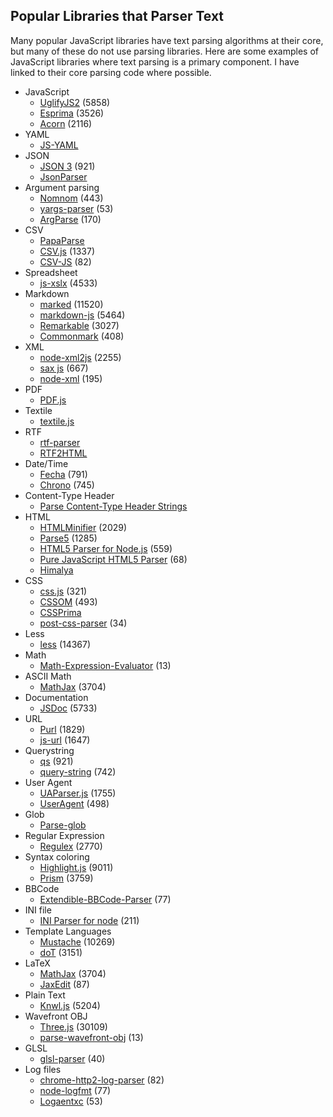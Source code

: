 ## Popular Libraries that Parser Text

Many popular JavaScript libraries have text parsing algorithms at their core, but many of these do not use parsing libraries. Here are some examples of JavaScript libraries where text parsing is a primary component. I have linked to their core parsing code where possible. 

- JavaScript 
  - [UglifyJS2](https://github.com/mishoo/UglifyJS2/blob/master/lib/parse.js) (5858)
  - [Esprima](https://github.com/jquery/esprima/blob/master/src/) (3526)
  - [Acorn](https://github.com/ternjs/acorn/blob/master/src/tokenize.js) (2116)
- YAML 
  - [JS-YAML](https://github.com/nodeca/js-yaml/blob/master/lib/js-yaml/loader.js)  
- JSON
  - [JSON 3](https://github.com/bestiejs/json3/blob/master/lib/json3.js) (921)
  - [JsonParser](https://github.com/creationix/jsonparse/blob/master/jsonparse.js)
- Argument parsing 
  - [Nomnom](https://github.com/harthur/nomnom/blob/master/nomnom.js) (443)
  - [yargs-parser](https://github.com/yargs/yargs-parser/blob/master/index.js) (53)
  - [ArgParse](https://github.com/nodeca/argparse/blob/master/lib/argument_parser.js) (170)
- CSV
  - [PapaParse](https://github.com/mholt/PapaParse/blob/master/papaparse.js) 
  - [CSV.js](https://github.com/knrz/CSV.js/blob/master/csv.js) (1337)
  - [CSV-JS](https://github.com/gkindel/CSV-JS/blob/master/csv.js) (82)
- Spreadsheet
  - [js-xslx](https://github.com/SheetJS/js-xlsx/blob/master/xlsx.js) (4533)
- Markdown
  - [marked](https://github.com/chjj/marked/blob/master/lib/marked.js) (11520)
  - [markdown-js](https://github.com/evilstreak/markdown-js/blob/master/src/parser.js) (5464)
  - [Remarkable](https://github.com/jonschlinkert/remarkable/blob/master/lib/parser_core.js) (3027)
  - [Commonmark](https://github.com/jgm/commonmark.js/blob/master/lib/blocks.js) (408)
- XML
  - [node-xml2js](https://github.com/Leonidas-from-XIV/node-xml2js/blob/master/src/parser.coffee) (2255)
  - [sax js](https://github.com/isaacs/sax-js/blob/master/lib/sax.js) (667)
  - [node-xml](https://github.com/robrighter/node-xml/blob/master/lib/node-xml.js) (195)
- PDF
  - [PDF.js](https://github.com/mozilla/pdf.js/blob/master/src/core/parser.js)
- Textile 
  - [textile.js](https://github.com/borgar/textile-js/blob/master/src/textile/flow.js)
- RTF
  - [rtf-parser](https://github.com/iarna/rtf-parser/blob/master/rtf-parser.js)
  - [RTF2HTML](https://github.com/Novlr/rtf2html/blob/master/index.js) 
- Date/Time
  - [Fecha](https://github.com/taylorhakes/fecha/blob/master/fecha.js) (791)
  - [Chrono](https://github.com/wanasit/chrono/blob/master/chrono.js) (745)
- Content-Type Header
  - [Parse Content-Type Header Strings](https://github.com/jsdom/content-type-parser/blob/master/lib/content-type-parser.js)
- HTML
  - [HTMLMinifier](https://github.com/kangax/html-minifier/blob/gh-pages/src/htmlparser.js) (2029)
  - [Parse5](https://github.com/inikulin/parse5/blob/master/lib/parser/index.js) (1285)
  - [HTML5 Parser for Node.js](https://github.com/aredridel/html5/blob/master/lib/Tokenizer.js) (559)
  - [Pure JavaScript HTML5 Parser](https://github.com/blowsie/Pure-JavaScript-HTML5-Parser/blob/master/htmlparser.js) (68)
  - [Himalya](https://github.com/andrejewski/himalaya/blob/master/src/parser.js)
- CSS
  - [css.js](https://github.com/jotform/css.js/blob/master/css.js) (321)
  - [CSSOM](https://github.com/NV/CSSOM/blob/gh-pages/lib/parse.js) (493)
  - [CSSPrima](https://github.com/ezequiel/cssprima)
  - [post-css-parser](https://github.com/TrySound/postcss-value-parser/blob/master/lib/parse.js) (34)
- Less
  - [less](https://github.com/less/less.js/blob/3.x/lib/less/parser/parser.js) (14367)  
- Math 
  - [Math-Expression-Evaluator](https://github.com/redhivesoftware/math-expression-evaluator/blob/master/src/lexer.js) (13)
- ASCII Math
  - [MathJax](https://github.com/mathjax/MathJax/blob/master/unpacked/jax/input/AsciiMath/jax.js) (3704)
- Documentation
  - [JSDoc](https://github.com/jsdoc3/jsdoc/blob/master/lib/jsdoc/src/parser.js) (5733)
- URL 
  - [Purl](https://github.com/allmarkedup/purl/blob/master/purl.js) (1829)
  - [js-url](https://github.com/websanova/js-url/blob/master/url.js) (1647)
- Querystring
  - [qs](https://github.com/ljharb/qs/blob/master/lib/parse.js) (921)
  - [query-string](https://github.com/sindresorhus/query-string/blob/master/index.js) (742)
- User Agent
  - [UAParser.js](https://github.com/faisalman/ua-parser-js/blob/master/src/ua-parser.js) (1755)
  - [UserAgent](https://github.com/3rd-Eden/useragent/blob/master/lib/regexps.js) (498)
- Glob
  - [Parse-glob](https://github.com/jonschlinkert/parse-glob/blob/master/index.js)
- Regular Expression
  - [Regulex](https://github.com/JexCheng/regulex/blob/master/src/parse.js) (2770)
- Syntax coloring
  - [Highlight.js](https://github.com/isagalaev/highlight.js/blob/master/src/highlight.js) (9011)
  - [Prism](https://github.com/PrismJS/prism/blob/master/prism.js) (3759)
- BBCode
  - [Extendible-BBCode-Parser](https://github.com/patorjk/Extendible-BBCode-Parser/blob/master/xbbcode.js) (77)
- INI file
  - [INI Parser for node](https://github.com/npm/ini/blob/master/ini.js) (211)
- Template Languages
  - [Mustache](https://github.com/janl/mustache.js/blob/master/mustache.js) (10269)
  - [doT](https://github.com/olado/doT/blob/master/doT.js) (3151)
- LaTeX
  - [MathJax](https://github.com/mathjax/MathJax/blob/master/unpacked/jax/input/TeX/jax.js) (3704)
  - [JaxEdit](https://github.com/zohooo/jaxedit/blob/master/typejax/typejax.js) (87)
- Plain Text
  - [Knwl.js](https://github.com/mathjax/MathJax/blob/master/unpacked/jax/input/AsciiMath/jax.js) (5204)
- Wavefront OBJ
  - [Three.js](https://github.com/mrdoob/three.js/blob/master/src/loaders/ObjectLoader.js) (30109)
  - [parse-wavefront-obj](https://github.com/thibauts/parse-wavefront-obj/blob/master/index.js#L109) (13)
- GLSL
  - [glsl-parser](https://github.com/stackgl/glsl-parser/blob/master/lib/index.js) (40)
- Log files
  - [chrome-http2-log-parser](https://github.com/rmurphey/chrome-http2-log-parser/blob/master/lib/parse.js) (82)
  - [node-logfmt](https://github.com/csquared/node-logfmt/blob/master/lib/logfmt_parser.js) (77)
  - [Logaentxc](https://github.com/sematext/logagent-js/blob/master/lib/parser/parser.js) (53)

